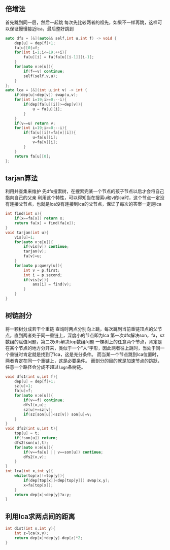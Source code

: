 ## 倍增法
首先跳到同一层，然后一起跳
每次先比较两者的祖先，如果不一样再跳，这样可以保证慢慢接近lca，最后整好跳到
```cpp
auto dfs = [&](auto&& self,int u,int f) -> void {
	dep[u] = dep[f]+1;
	fa[u][0]=f;
	for(int i=1;i<=19;++i){
		fa[u][i] = fa[fa[u][i-1]][i-1];
	}
	for(auto v:e[u]){
		if(f==v) continue;
		self(self,v,u);
	}
};
auto lca = [&](int u,int v) -> int {
	if(dep[u]<dep[v]) swap(u,v);
	for(int i=19;i>=0;--i){
		if(dep[fa[u][i]]>=dep[v]){
			u = fa[u][i];
		}
	}
	if(v==u) return v;
	for(int i=19;i>=0;--i){
		if(fa[u][i]!=fa[v][i]){
			u=fa[u][i];
			v=fa[v][i];
		}
	}
	return fa[u][0];
};
```

## tarjan算法
利用并查集来维护
先dfs搜索树，在搜索完某一个节点的孩子节点以后才会将自己指向自己的父亲
利用这个特性，可以得知当在搜索u和v的lca时，这个节点一定没有连接父节点，也就是lca没有连接到lca的父节点，保证了每次的答案一定是lca
```cpp
int find(int x){
    if(x==fa[x]) return x;
    return fa[x] = find(fa[x]);
}
void tarjan(int u){
    vis[u]=1;
    for(auto v:e[u]){
        if(vis[v]) continue;
        tarjan(v);
        fa[v]=u;
    }
    for(auto p:query[u]){
        int v = p.first;
        int i = p.second;
        if(vis[v]){
            ans[i] = find(v);
        }
    }
}
```

## 树链剖分
将一颗树分成若干个重链
查询时两点分别向上跳，每次跳到当前重链顶点的父节点，直到两者处于同一重链上，深度小的节点即为lca
第一次dfs解决son，fa，sz数组的赋值问题，第二次dfs解决top数组问题
一棵树上的任意两个节点，肯定是在某个节点的地方分开来，类似于一个”人“字形，因此两者往上跳时，当处于同一个重链时肯定就是找到了lca，这是充分条件。
而当某一个节点跳到lca位置时，两者肯定在同一个重链上，这是必要条件。
而剖分的目的就是加速节点的跳跃，任意一个路径会分成不超过`logn`条树链。
```cpp
void dfs1(int u,int f){
    dep[u] = dep[f]+1;
    sz[u]=1;
    fa[u]=f;
    for(auto v:e[u]){
        if(v==f) continue;
        dfs1(v,u);
        sz[u]+=sz[v];
        if(sz[son[u]]<sz[v]) son[u]=v;
    }
}
void dfs2(int u,int t){
    top[u] = t;
    if(!son[u]) return;
    dfs2(son[u],t);
    for(auto v:e[u]){
        if(v==fa[u] || v==son[u]) continue;
        dfs2(v,v);
    }
}
int lca(int x,int y){
    while(top[x]!=top[y]){
        if(dep[top[x]]<dep[top[y]]) swap(x,y);
        x=fa[top[x]];
    }
    return dep[x]<dep[y]?x:y;
}
```

## 利用lca求两点间的距离
```cpp
int dist(int x,int y){
	int z=lca(x,y); 
	return dep[x]+dep[y]-dep[z]*2; 
}
```